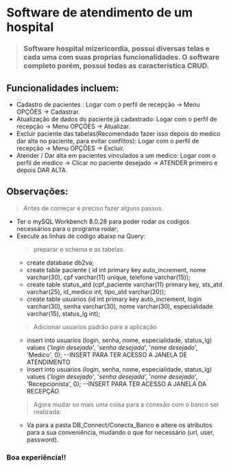 # Software de atendimento de um hospital

> ### Software hospital mizericordia, possui diversas telas e cada uma com suas proprias funcionalidades. O software completo porém, possui todas as caracteristica CRUD.

## Funcionalidades incluem:

- Cadastro de pacientes : Logar com o perfil de recepção -> Menu OPÇÔES -> Cadastrar.
- Atualização de dados do paciente já cadastrado: Logar com o perfil de recepção -> Menu OPÇÔES -> Atualizar.
- Excluir paciente das tabelas(Recomendado fazer isso depois do medico dar alta no paciente, para evitar conflitos): Logar com o perfil de recepção -> Menu OPÇÔES -> Excluir.
- Atender / Dar alta em pacientes vinculados a um medico: Logar com o perfil de medico -> Clicar no paciente desejado -> ATENDER primeiro e depois DAR ALTA.


## Observações:
  > Antes de começar é preciso fazer alguns passos.

  - Ter o mySQL Workbench 8.0.28 para poder rodar os codigos necessários para o programa rodar;
  - Execute as linhas de codigo abaixo na Query:
    > preparar o schema e as tabelas.
    - create database db2va;
    - create table paciente ( id int primary key auto_increment, nome varchar(30), cpf varchar(11) unique, telefone varchar(15));
    - create table status_atd (cpf_paciente varchar(11) primary key, sts_atd varchar(25), id_medico int, tipo_atd varchar(20));
    - create table usuarios (id int primary key auto_increment, login varchar(30), senha varchar(30), nome varchar(30), especialidade varchar(15), status_lg int);
    > Adicionar usuarios padrão para a aplicação
    - insert into usuarios (login, senha, nome, especialidade, status_lg) values ('*login desejado*', '*senha desejada*', '*nome desejado*', 'Medico', 0); --INSERT PARA TER ACESSO A JANELA DE ATENDIMENTO
    - insert into usuarios (login, senha, nome, especialidade, status_lg) values ('*login desejado*', '*senha desejada*', '*nome desejado*', 'Recepcionista', 0); --INSERT PARA TER ACESSO A JANELA DA RECEPÇÂO
    > Agora mudar so mais uma coisa para a conexão com o banco ser realizada:
    - Va para a pasta DB_Connect/Conecta_Banco e altere os atributos para a sua conveniência, mudando o que for necessário (url, user, password).

 ### Boa experiência!!
